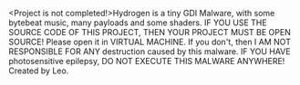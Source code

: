 <Project is not completed!>Hydrogen is a tiny GDI Malware, with some bytebeat music, many payloads and some shaders. 
IF YOU USE THE SOURCE CODE OF THIS PROJECT, THEN YOUR PROJECT MUST BE OPEN SOURCE!
Please open it in VIRTUAL MACHINE. If you don't, then I AM NOT RESPONSIBLE FOR ANY destruction caused by this malware. 
IF YOU HAVE photosensitive epilepsy, DO NOT EXECUTE THIS MALWARE ANYWHERE!
Created by Leo.
